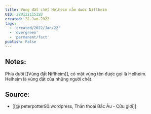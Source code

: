 ```yaml
---
title: Vùng đất chết Helheim nằm dưới Niflheim
UID: 220122115228
created: 22-Jan-2022
tags:
  - 'created/2022/Jan/22'
  - 'evergreen'
  - 'permanent/fact'
publish: False
---
```

## Notes:
Phía dưới [[Vùng đất Niflheim]], có một vùng tên được gọi là Helheim. Helheim là vùng đất của những người chết.

## Source:
- [[@ peterpotter90.wordpress, Thần thoại Bắc Âu - Cửu giới]]


